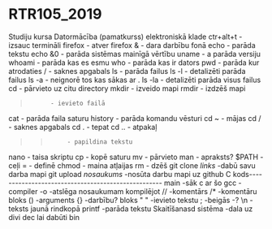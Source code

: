 # RTR105_2019
Studiju kursa Datormācība (pamatkurss) elektroniskā klade
ctr+alt+t   - izsauc termināli 
firefox     - atver firefox
&           - dara darbību fonā
echo        - parāda tekstu
echo &0     - parāda sistēmas mainīgā vērtību
uname       - a parāda versiju
whoami      - parāda kas es esmu
who         - parāda kas ir dators
pwd         - parāda kur atrodaties
/           - saknes apgabals
ls          - parāda failus
ls -l       - detalizēti parāda failus
ls -a       - neignorē tos kas sākas ar .
ls -la      - detalizēti parāda visus failus
cd          - pārvieto uz citu directory
mkdir       - izveido mapi
rmdir       - izdzēš mapi
>           - ievieto failā
cat         - parāda faila saturu
history     - parāda komandu vēsturi
cd ~        - mājas
cd /        - saknes apgabals
cd .        - tepat
cd ..       - atpakaļ
>>          - papildina tekstu
nano        - taisa skriptu
cp          - kopē saturu
mv          - pārvieto
man         - apraksts?
$PATH       - ceļi
=           - definē
chmod       - maina atļaijas
rm          - dzēš
git clone *links*	-dabū savu darba mapi
git upload *nosaukums*	-nosūta darbu mapi uz github
C kods---------------------------------------------------
main		-sāk c ar šo
gcc		- compiler 
-o		-atslēga nosaukumam kompilējot
//		-komentārs
/*		-komentāru bloks
()		-arguments
{}		-darbību? bloks
" "		-ievieto tekstu
;		-beigās
<stdio>		-?
\n		-teksts jaunā rindkopā
printf		-parāda tekstu
                        Skaitīšanasd sistēma  -dala uz divi dec lai dabūti bin
